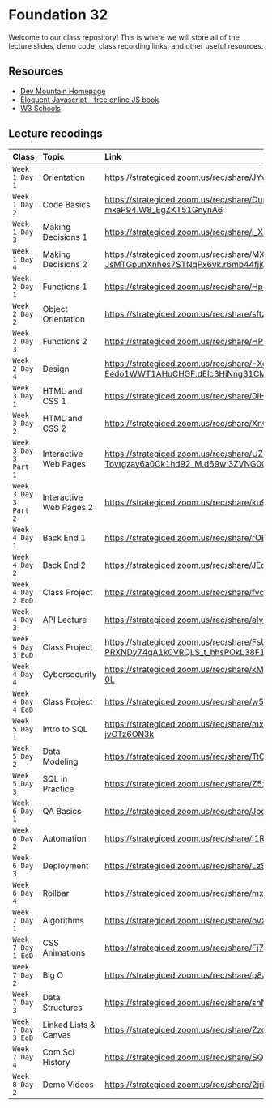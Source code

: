 # Foundation 32

Welcome to our class repository! This is where we will store all of the lecture slides, demo code, class recording links, and other useful resources.


## Resources

 - [Dev Mountain Homepage](https://ed.devmountain.com/)
 - [Eloquent Javascript - free online JS book](https://eloquentjavascript.net/)
 - [W3 Schools](https://www.w3schools.com/js/default.asp)


## Lecture recodings


| Class | Topic     | Link                |
| :-------- | :------- | :------------------------- |
| `Week 1 Day 1` | Orientation | https://strategiced.zoom.us/rec/share/JYvtUXKpfwnu63tuh4nvu3OXFkhxtuHQ24NgB3vu9CQhRleVXGkHjaBbuIidOnyz.0IywVqV4tRZ1jApr |
| `Week 1 Day 2` | Code Basics | https://strategiced.zoom.us/rec/share/DuppTQa3mnRsWv4OobvGFkAmUrz_u6vTU1LZqVuwjc5k8iwHksUVVoLn-mxaP94.W8_EgZKT51GnynA6 |
| `Week 1 Day 3` | Making Decisions 1 | https://strategiced.zoom.us/rec/share/i_XIbMt0heUdL-MYzaYQBwMlM9_eQt5LKKJtrimCupanr73UWGS48yl1mYXfGd7T.xnodmJIXZjgMyeMP |
| `Week 1 Day 4` | Making Decisions 2| https://strategiced.zoom.us/rec/share/MXmU8HiOrSkiTU2Pk3ouwoPbJ1fmQRvuYYmGRqk0-JsMTGpunXnhes7STNqPx6vk.r6mb44fjjOb1B6bm |
| `Week 2 Day 1` | Functions 1 | https://strategiced.zoom.us/rec/share/HpngVwkIKVm_5sHY8l_ad9fYExJEurxqyxIaLNgupa7fGKKXQFm9-ZOLu6BCYREA.2MKkOTHmFVfPDJUx |
| `Week 2 Day 2` | Object Orientation | https://strategiced.zoom.us/rec/share/sftzImFxz23JwmHqC5wcGxd63D9Bpb6iQvp5Ov6wlKRBomgBDRYMOnpVJxzve1gj.r3LuH7CaHWkYlgmK |
| `Week 2 Day 3` | Functions 2 | https://strategiced.zoom.us/rec/share/HPmHz0LmOnBWfT8WGRlAJSZ_zKVQjv25qL3Rj0RorYFvlnuFmpmhA3stgOfpOske.k1JZA8J6LMVXn8rf |
| `Week 2 Day 4` | Design | https://strategiced.zoom.us/rec/share/-XcaPA2WEQNO6FhuYXdEM_yFaLhcANrKkJLBThPG6DggC3C-Eedo1WWT1AHuCHGF.dElc3HiNng31CMc2 |
| `Week 3 Day 1` | HTML and CSS 1 | https://strategiced.zoom.us/rec/share/0iHxEAjKQuhEGctpEIdW7zw25glMME2GGdLQkasu_7dkki-e71f-DcNWb23WtoO3.unQB1cQYJrKZQ3RW |
| `Week 3 Day 2` | HTML and CSS 2 | https://strategiced.zoom.us/rec/share/XnCsKagRz3LIBUHt7KyTdq7yk0i2QVYhCvp449OhHTBQ_OJl6pS9ytAjBT4XlGK9.HVYhbalZJfpg5OcN |
| `Week 3 Day 3 Part 1` | Interactive Web Pages | https://strategiced.zoom.us/rec/share/UZk8Ucgg16HhnEwziACyAwEc0XKK2E9YdT3FT4nC0z--Tovtgzay6a0Ck1hd92_M.d69wl3ZVNG0C5sAu |
| `Week 3 Day 3 Part 2` | Interactive Web Pages 2 | https://strategiced.zoom.us/rec/share/ku9reHNfFtei5iejwzaQFIEdq6gW4EKjIEqA4fWDt_20-ArbV2UOllyG7W-ivTyX.4NmbMg598892vX_1 |
| `Week 4 Day 1` | Back End 1 | https://strategiced.zoom.us/rec/share/rOBak1muWbErEmUM2fM9SdfuiSIkLsYrrysqnjfwWgEmdHFyKkvfQNsV_Wck-aEG.MAjAeUIV7RqS1YjU |
| `Week 4 Day 2` | Back End 2 | https://strategiced.zoom.us/rec/share/JEoD60vn2YWMMymcbOxDheIuIHQPYCkEgzyRjfqhuJGmp6sucQ9gpZKPKVTCGvtE.fyCNY_Gx6rhtkK8L |
| `Week 4 Day 2 EoD` | Class Project | https://strategiced.zoom.us/rec/share/fvcdiQcBUmtmMbZ5WDG6pO_97ZNdDl3TsFLxnnNa0O7T4erAMKG35zX9_39aDRpW.UAXsYsIo-ZkRzVzi |
| `Week 4 Day 3` | API Lecture | https://strategiced.zoom.us/rec/share/aIyI5Tn5ihqjHkEmIW-p8ai8XI2tUgpebFsC8AQtNQ32Vbm2RiaNH_QyMznzS4QQ.L8iy1RX1rwYTs2tz |
| `Week 4 Day 3 EoD` | Class Project |https://strategiced.zoom.us/rec/share/FsUxb_QOWNbyYHoJ1p5IjgMOr4-PRXNDy74qA1k0VRQLS_t_hhsPOkL38F1nHD18.V1ddaeN8oRbPG6Tb |
| `Week 4 Day 4` | Cybersecurity | https://strategiced.zoom.us/rec/share/kM0ZCob1d38wG7MQAXP4ZGqbqs3-GJzHfKgkH4sjCBL8TY8ZCtlerRS6tXp451Vw.aMndpRuwqEDuN-0L |
| `Week 4 Day 4 EoD` | Class Project | https://strategiced.zoom.us/rec/share/w531qwPmTdyOU-CGjtK4rTW-4B3vUSxY30EEMsLanMGXbKiBnZ_flvC53SfkMqBa.BOo1bT0ZObqGJiRe |
| `Week 5 Day 1` | Intro to SQL | https://strategiced.zoom.us/rec/share/mxGvOwu4a-I6ZslM0QQA8-_CWd2X2lTwob169MRbM-GFcRY9ymuN5Ca2bpm3n9V0.YucEt-jvOTz6ON3k |
| `Week 5 Day 2` | Data Modeling | https://strategiced.zoom.us/rec/share/TtCv7nl25fLKZdF80bilKCTZBkPAUoWl7YrxavlgYbDytQ347LpzKSWOPhIdY4Ra.-iH7iluIKYeGz9cx |
| `Week 5 Day 3` | SQL in Practice | https://strategiced.zoom.us/rec/share/Z5xl454up39e0bj4nINVI5hLHPfHCxAOSeGmdiQDlHQY7w7xqgQrLnmm4BL7GlbR.Obvcr4KJUQy-GoHW |
| `Week 6 Day 1` | QA Basics | https://strategiced.zoom.us/rec/share/JpdX7PRV_9wdK3hY3HAhXlBU4nfM5W0M7K_FAFBUjqbBjjIJ3T1q8WSCx0LznO9S.hOEpR5xa6z_Y-T_l |
| `Week 6 Day 2` | Automation | https://strategiced.zoom.us/rec/share/I1R3Z0jX47o3kIbIUNGJY4z4QUGyecpHcEUrw1XBjHTZIcJI_BgOBktk7PMlDc57.8cH1YcJZentRXmKG |
| `Week 6 Day 3` | Deployment | https://strategiced.zoom.us/rec/share/LzSFCXyLt8-J0PiIvTS8j85S0UXQfLzoXcBIqkHos4TUrg1795-q6fZikpxTNrpr.hat8FF5diTQmAVQs |
| `Week 6 Day 4` | Rollbar | https://strategiced.zoom.us/rec/share/mxI60RzP6RYhHDFkGUE88uMiAKrzPWVJvEqRc6v-1H1hqWodgjLq3jvLfJSiyT2F.1u1ydSJlvx8yZPgV |
| `Week 7 Day 1` | Algorithms | https://strategiced.zoom.us/rec/share/ovzcKbQ2hacD9B8kq1boukiqHlzLuscIlv2A7Of2v-Hf4yI5y3Denrf4bCwlE-0.zhkQIQuyBTe3h8le |
| `Week 7 Day 1 EoD` | CSS Animations | https://strategiced.zoom.us/rec/share/Fj7RPzo5xRvyn5ZBG8oW27h81CstcC_RdGkIdfEejzK3XyM4Ol_GxaEc8TMpQ8dl.OODaTZlJVNgMeTWN |
| `Week 7 Day 2` | Big O | https://strategiced.zoom.us/rec/share/p8J5R989S6tOsMpbfLGQ8xOLAFZv87gjNEHkMyd6AmlyX9yRMY8n5KfVAioqUER_.5TlPAT3N9UoX02Fo |
| `Week 7 Day 3` | Data Structures | https://strategiced.zoom.us/rec/share/snNS7a4rXgVjqUXTlCWT3IQL4AicmP7dBdD2mmafUXbmo4Cf8F_Z7yr9SJX-V9jZ.8WfsnXAYYuzT67Fh |
| `Week 7 Day 3 EoD` | Linked Lists & Canvas | https://strategiced.zoom.us/rec/share/Zzot3W0IdBFxvzbOjupoaLapXoK-gu-AixD7SFPEHef2W3fx32M4xT1jxpc9ScPl._uucXc6hNjuPlzZ- |
| `Week 7 Day 4` | Com Sci History | https://strategiced.zoom.us/rec/share/SQSOI0NDMHcW0X2nBlC08Ecy1yAgqdxBcvauzIsJ7dNGr_evV6ztQhyIOZ9rIoGR.fdSRUQLMDNheBsVY |
| `Week 8 Day 2` | Demo Videos | https://strategiced.zoom.us/rec/share/2jrimGtoHvpJeLf_tiACyq9IF0lgIWSV-kTocVt7xhEJmIZzxPtPeO9u7MHEoJgD.JBTlpeCBPBQoN0IT |